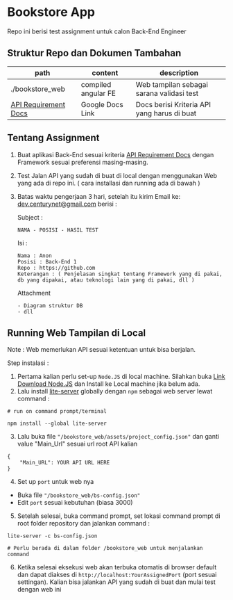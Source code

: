 # Bookstore App

Repo ini berisi test assignment untuk calon Back-End Engineer

## Struktur Repo dan Dokumen Tambahan

| path                                                                                                                     | content             | description                                 |
| ------------------------------------------------------------------------------------------------------------------------ | ------------------- | ------------------------------------------- |
| ./bookstore_web                                                                                                          | compiled angular FE | Web tampilan sebagai sarana validasi test   |
| [API Requirement Docs](https://docs.google.com/document/d/1HD9JKbH0g4XKj3wChmH9O6o-qv3bqeaLGLLjyB8glm8/edit?usp=sharing) | Google Docs Link    | Docs berisi Kriteria API yang harus di buat |

## Tentang Assignment

1. Buat aplikasi Back-End sesuai kriteria [API Requirement Docs](https://docs.google.com/document/d/1HD9JKbH0g4XKj3wChmH9O6o-qv3bqeaLGLLjyB8glm8/edit?usp=sharing) dengan Framework sesuai preferensi masing-masing.
2. Test Jalan API yang sudah di buat di local dengan menggunakan Web yang ada di repo ini. ( cara installasi dan running ada di bawah )
3. Batas waktu pengerjaan 3 hari, setelah itu kirim Email ke: dev.centurynet@gmail.com berisi :

   Subject :

   ```
   NAMA - POSISI - HASIL TEST
   ```

   Isi :

   ```
   Nama : Anon
   Posisi : Back-End 1
   Repo : https://github.com
   Keterangan : ( Penjelasan singkat tentang Framework yang di pakai, db yang dipakai, atau teknologi lain yang di pakai, dll )

   ```

   Attachment

   ```
   - Diagram struktur DB
   - dll
   ```

## Running Web Tampilan di Local

Note : Web memerlukan API sesuai ketentuan untuk bisa berjalan.

Step instalasi :

1. Pertama kalian perlu set-up `Node.JS` di local machine. Silahkan buka [Link Download Node.JS](https://nodejs.org/en/download/) dan Install ke Local machine jika belum ada.
2. Lalu install [lite-server](https://github.com/johnpapa/lite-server) globally dengan `npm` sebagai web server lewat command :

```
# run on command prompt/terminal

npm install --global lite-server
```

3. Lalu buka file `"/bookstore_web/assets/project_config.json"` dan ganti value "Main_Url" sesuai url root API kalian

```
{
    "Main_URL": YOUR API URL HERE
}
```

4. Set up `port` untuk web nya

- Buka file `"/bookstore_web/bs-config.json"`
- Edit `port` sesuai kebutuhan (biasa 3000)

5. Setelah selesai, buka command prompt, set lokasi command prompt di root folder repository dan jalankan command :

```
lite-server -c bs-config.json

# Perlu berada di dalam folder /bookstore_web untuk menjalankan command
```

6. Ketika selesai eksekusi web akan terbuka otomatis di browser default dan dapat diakses di `http://localhost:YourAssignedPort` (port sesuai settingan). Kalian bisa jalankan API yang sudah di buat dan mulai test dengan web ini
